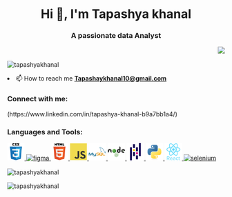 <h1 align="center">Hi 👋, I'm Tapashya khanal</h1>
<h3 align="center">A passionate data Analyst</h3>
<p align ="right">
  
<img src="https://media.istockphoto.com/id/1407983911/photo/forex-diagrams-and-stock-market-rising-lines-with-numbers.jpg?s=612x612&w=0&k=20&c=zas1h6LR6v2iCvE7SWnVoZ_s7ZSiboN45UK0d5oMWac= "       height="250"  weidth="250"/>
<p align="left"> <img src="https://komarev.com/ghpvc/?username=tapashyakhanal&label=Profile%20views&color=0e75b6&style=flat" alt="tapashyakhanal" /

- 📫 How to reach me **Tapashaykhanal10@gmail.com**

<h3 align="left">Connect with me:
</h3>
<p align="left"> (https://www.linkedin.com/in/tapashya-khanal-b9a7bb1a4/)<br>
  
</p>

<h3 align="left">Languages and Tools:</h3>
<p align="left"> <a href="https://www.w3schools.com/css/" target="_blank" rel="noreferrer"> <img src="https://raw.githubusercontent.com/devicons/devicon/master/icons/css3/css3-original-wordmark.svg" alt="css3" width="40" height="40"/> </a> <a href="https://www.figma.com/" target="_blank" rel="noreferrer"> <img src="https://www.vectorlogo.zone/logos/figma/figma-icon.svg" alt="figma" width="40" height="40"/> </a> <a href="https://www.w3.org/html/" target="_blank" rel="noreferrer"> <img src="https://raw.githubusercontent.com/devicons/devicon/master/icons/html5/html5-original-wordmark.svg" alt="html5" width="40" height="40"/> </a> <a href="https://developer.mozilla.org/en-US/docs/Web/JavaScript" target="_blank" rel="noreferrer"> <img src="https://raw.githubusercontent.com/devicons/devicon/master/icons/javascript/javascript-original.svg" alt="javascript" width="40" height="40"/> </a> <a href="https://www.mysql.com/" target="_blank" rel="noreferrer"> <img src="https://raw.githubusercontent.com/devicons/devicon/master/icons/mysql/mysql-original-wordmark.svg" alt="mysql" width="40" height="40"/> </a> <a href="https://nodejs.org" target="_blank" rel="noreferrer"> <img src="https://raw.githubusercontent.com/devicons/devicon/master/icons/nodejs/nodejs-original-wordmark.svg" alt="nodejs" width="40" height="40"/> </a> <a href="https://pandas.pydata.org/" target="_blank" rel="noreferrer"> <img src="https://raw.githubusercontent.com/devicons/devicon/2ae2a900d2f041da66e950e4d48052658d850630/icons/pandas/pandas-original.svg" alt="pandas" width="40" height="40"/> </a> <a href="https://www.python.org" target="_blank" rel="noreferrer"> <img src="https://raw.githubusercontent.com/devicons/devicon/master/icons/python/python-original.svg" alt="python" width="40" height="40"/> </a> <a href="https://reactjs.org/" target="_blank" rel="noreferrer"> <img src="https://raw.githubusercontent.com/devicons/devicon/master/icons/react/react-original-wordmark.svg" alt="react" width="40" height="40"/> </a> <a href="https://www.selenium.dev" target="_blank" rel="noreferrer"> <img src="https://raw.githubusercontent.com/detain/svg-logos/780f25886640cef088af994181646db2f6b1a3f8/svg/selenium-logo.svg" alt="selenium" width="40" height="40"/> </a> </p>

<p><img align="center" src="https://github-readme-stats.vercel.app/api/top-langs?username=tapashyakhanal&show_icons=true&locale=en&layout=compact" alt="tapashyakhanal" /></p>

<p><img align="center" src="https://github-readme-streak-stats.herokuapp.com/?user=tapashyakhanal&" alt="tapashyakhanal" /></p>
